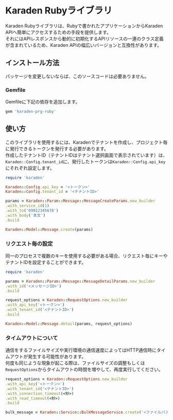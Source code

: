 # Karaden Rubyライブラリ
Karaden Rubyライブラリは、Rubyで書かれたアプリケーションからKaraden APIへ簡単にアクセスするための手段を提供します。<br />
それにはAPIレスポンスから動的に初期化するAPIリソースの一連のクラス定義が含まれているため、Karaden APIの幅広いバージョンと互換性があります。
## インストール方法
パッケージを変更しないならば、このソースコードは必要ありません。
### Gemfile
Gemfileに下記の依存を追加します。
```ruby
gem 'karaden-prg-ruby'
```

## 使い方
このライブラリを使用するには、Karadenでテナントを作成し、プロジェクト毎に発行できるトークンを発行する必要があります。<br />
作成したテナントID（テナントIDはテナント選択画面で表示されています）は、`Karaden::Config.tenant_id`に、発行したトークンは`Karaden::Config.api_key`にそれぞれ設定します。
```ruby
require 'karaden'

Karaden::Config.api_key = '<トークン>'
Karaden::Config.tenant_id = '<テナントID>'

params = Karaden::Param::Message::MessageCreateParams.new_builder
.with_service_id(1)
.with_to('09012345678')
.with_body('本文')
.build

Karaden::Model::Message.create(params)
```
### リクエスト毎の設定
同一のプロセスで複数のキーを使用する必要がある場合、リクエスト毎にキーやテナントIDを設定することができます。
```ruby
require 'karaden'

params = Karaden::Param::Message::MessageDetailParams.new_builder
.with_id('<メッセージID>')
.build

request_options = Karaden::RequestOptions.new_builder
.with_api_key('<トークン>')
.with_tenant_id('<テナントID>')
.build

Karaden::Model::Message.detail(params, request_options)
```
### タイムアウトについて
通信をするファイルサイズや実行環境の通信速度によってはHTTP通信時にタイムアウトが発生する可能性があります。<br />
何度も同じような現象が起こる際は、ファイルサイズの調整もしくは`RequestOptions`からタイムアウトの時間を増やして、再度実行してください。<br />
```ruby
request_options = Karaden::RequestOptions.new_builder
.with_api_key('<トークン>')
.with_tenant_id('<テナントID>')
.with_connection_timeout(<秒>)
.with_read_timeout(<秒>)
.build

bulk_message = Karaden::Service::BulkMessageService.create('<ファイルパス>', request_options)
```
